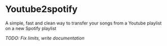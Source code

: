 # Youtube2spotify

A simple, fast and clean way to transfer your songs from a Youtube playlist on a new Spotify playlist

*TODO: Fix limits, write documentation*
